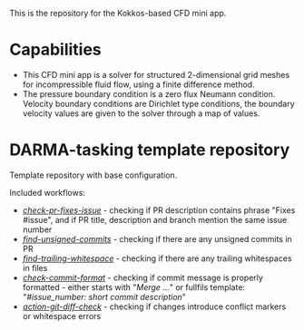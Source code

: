 This is the repository for the Kokkos-based CFD mini app.

# Capabilities

* This CFD mini app is a solver for structured 2-dimensional grid meshes for incompressible fluid flow, using a finite difference method.
* The pressure boundary condition is a zero flux Neumann condition. Velocity boundary conditions are Dirichlet type conditions, the boundary velocity values are given to the solver through a map of values.

# DARMA-tasking template repository

Template repository with base configuration.

Included workflows:
* [*check-pr-fixes-issue*](https://github.com/DARMA-tasking/check-pr-fixes-issue) - checking if PR description contains phrase "Fixes #issue", and if PR title, description and branch mention the same issue number
* [*find-unsigned-commits*](https://github.com/DARMA-tasking/find-unsigned-commits) - checking if there are any unsigned commits in PR
* [*find-trailing-whitespace*](https://github.com/DARMA-tasking/find-trailing-whitespace) - checking if there are any trailing whitespaces in files
* [*check-commit-format*](https://github.com/DARMA-tasking/check-commit-format) - checking if commit message is properly formatted - either starts with "*Merge ...*" or fullfils template: "*#issue_number: short commit description*"
* [*action-git-diff-check*](https://github.com/joel-coffman/action-git-diff-check) - checking if changes introduce conflict markers or whitespace errors
